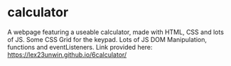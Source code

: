 # calculator
A webpage featuring a useable calculator, made with HTML, CSS and lots of JS.
Some CSS Grid for the keypad. Lots of JS DOM Manipulation, functions and eventListeners. 
Link provided here: https://lex23unwin.github.io/6calculator/ 
